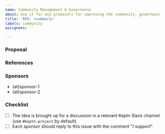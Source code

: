 ```yaml
---
name: Community Management & Governance
about: Use it for any proposals for improving the community, governance and tooling around it 
title: 'RFE: <summary>'
labels: community
assignees: ''

---
```


### Proposal

<!-- Summarize your idea here -->

### References

### Sponsors

<!-- Mention Keptn maintainer sponsors here, if any -->

- (at)sponsor-1
- (at)sponsor-2

### Checklist

- [ ] The idea is brought up for a discussion in a relevant Keptn Slack channel (use `#keptn-project` by default)
- [ ] Each sponsor should reply to this issue with the comment "*I support*".
